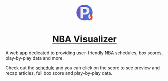 <p align="center">
  <a href="https://nba.pravinthan.com">
    <img src="src/assets/icon_512x512.png" alt="NBA Visualizer" width="10%" height="10%" />
  </a>
</p>

<h1 align="center">
  <a href="https://nba.pravinthan.com">NBA Visualizer</a>
</h1>

A web app dedicated to providing user-friendly NBA schedules, box scores, play-by-play data and more.

Check out the [schedule](https://nba.pravinthan.com/#/schedule) and you can click on the score to see preview and recap articles, full box score and play-by-play data.
